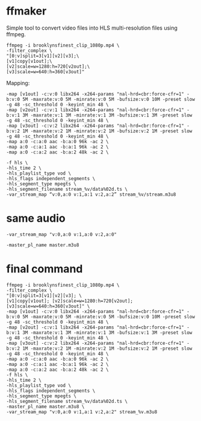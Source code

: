 # ffmaker

Simple tool to convert video files into HLS multi-resolution files using ffmpeg.

	ffmpeg -i brooklynsfinest_clip_1080p.mp4 \
	-filter_complex \
	"[0:v]split=3[v1][v2][v3];\
	[v1]copy[v1out];\
	[v2]scale=w=1280:h=720[v2out];\
	[v3]scale=w=640:h=360[v3out]"

Mapping:

	-map [v1out] -c:v:0 libx264 -x264-params "nal-hrd=cbr:force-cfr=1" -b:v:0 5M -maxrate:v:0 5M -minrate:v:0 5M -bufsize:v:0 10M -preset slow -g 48 -sc_threshold 0 -keyint_min 48 \
	-map [v2out] -c:v:1 libx264 -x264-params "nal-hrd=cbr:force-cfr=1" -b:v:1 3M -maxrate:v:1 3M -minrate:v:1 3M -bufsize:v:1 3M -preset slow -g 48 -sc_threshold 0 -keyint_min 48 \
	-map [v3out] -c:v:2 libx264 -x264-params "nal-hrd=cbr:force-cfr=1" -b:v:2 1M -maxrate:v:2 1M -minrate:v:2 1M -bufsize:v:2 1M -preset slow -g 48 -sc_threshold 0 -keyint_min 48 \
	-map a:0 -c:a:0 aac -b:a:0 96k -ac 2 \
	-map a:0 -c:a:1 aac -b:a:1 96k -ac 2 \
	-map a:0 -c:a:2 aac -b:a:2 48k -ac 2 \

	-f hls \
	-hls_time 2 \
	-hls_playlist_type vod \
	-hls_flags independent_segments \
	-hls_segment_type mpegts \
	-hls_segment_filename stream_%v/data%02d.ts \
	-var_stream_map “v:0,a:0 v:1,a:1 v:2,a:2” stream_%v/stream.m3u8

# same audio

	-var_stream_map "v:0,a:0 v:1,a:0 v:2,a:0"

	-master_pl_name master.m3u8

# final command

	ffmpeg -i brooklynsfinest_clip_1080p.mp4 \
	-filter_complex \
	"[0:v]split=3[v1][v2][v3]; \
	[v1]copy[v1out]; [v2]scale=w=1280:h=720[v2out]; [v3]scale=w=640:h=360[v3out]" \
	-map [v1out] -c:v:0 libx264 -x264-params "nal-hrd=cbr:force-cfr=1" -b:v:0 5M -maxrate:v:0 5M -minrate:v:0 5M -bufsize:v:0 10M -preset slow -g 48 -sc_threshold 0 -keyint_min 48 \
	-map [v2out] -c:v:1 libx264 -x264-params "nal-hrd=cbr:force-cfr=1" -b:v:1 3M -maxrate:v:1 3M -minrate:v:1 3M -bufsize:v:1 3M -preset slow -g 48 -sc_threshold 0 -keyint_min 48 \
	-map [v3out] -c:v:2 libx264 -x264-params "nal-hrd=cbr:force-cfr=1" -b:v:2 1M -maxrate:v:2 1M -minrate:v:2 1M -bufsize:v:2 1M -preset slow -g 48 -sc_threshold 0 -keyint_min 48 \
	-map a:0 -c:a:0 aac -b:a:0 96k -ac 2 \
	-map a:0 -c:a:1 aac -b:a:1 96k -ac 2 \
	-map a:0 -c:a:2 aac -b:a:2 48k -ac 2 \
	-f hls \
	-hls_time 2 \
	-hls_playlist_type vod \
	-hls_flags independent_segments \
	-hls_segment_type mpegts \
	-hls_segment_filename stream_%v/data%02d.ts \
	-master_pl_name master.m3u8 \
	-var_stream_map "v:0,a:0 v:1,a:1 v:2,a:2" stream_%v.m3u8

